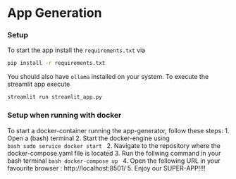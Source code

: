 # App Generation

### Setup

To start the app install the `requirements.txt` via

```bash
pip install -r requirements.txt
```

You should also have `ollama` installed on your system. To execute the streamlit app execute

```bash
streamlit run streamlit_app.py
```

### Setup when running with docker
To start a docker-container running the app-generator, follow these steps:
    1. Open a (bash) terminal
    2. Start the docker-engine using  
    ```bash
    sudo service docker start
    ```
    2. Navigate to the repository where the docker-compose.yaml file is located
    3. Run the follwing command in your bash terminal
        ```bash
        docker-compose up
        ```
    4. Open the following URL in your favourite browser : http://localhost:8501/
    5. Enjoy our SUPER-APP!!!!


